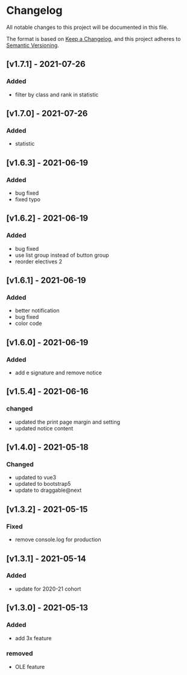 # Changelog

All notable changes to this project will be documented in this file.

The format is based on [Keep a Changelog](https://keepachangelog.com/en/1.0.0/),
and this project adheres to [Semantic Versioning](https://semver.org/spec/v2.0.0.html).

## [v1.7.1] - 2021-07-26

### Added

- filter by class and rank in statistic

## [v1.7.0] - 2021-07-26

### Added

- statistic

## [v1.6.3] - 2021-06-19

### Added

- bug fixed
- fixed typo

## [v1.6.2] - 2021-06-19

### Added

- bug fixed
- use list group instead of button group
- reorder electives 2

## [v1.6.1] - 2021-06-19

### Added

- better notification
- bug fixed
- color code

## [v1.6.0] - 2021-06-19

### Added

- add e signature and remove notice

## [v1.5.4] - 2021-06-16

### changed

- updated the print page margin and setting
- updated notice content

## [v1.4.0] - 2021-05-18

### Changed

- updated to vue3
- updated to bootstrap5
- update to draggable@next

## [v1.3.2] - 2021-05-15

### Fixed

- remove console.log for production

## [v1.3.1] - 2021-05-14

### Added

- update for 2020-21 cohort

## [v1.3.0] - 2021-05-13

### Added

- add 3x feature

### removed

- OLE feature
